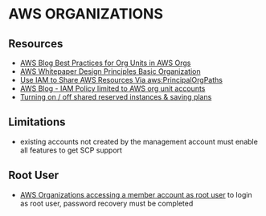 # AWS ORGANIZATIONS

## Resources

- [AWS Blog Best Practices for Org Units in AWS Orgs](https://aws.amazon.com/blogs/mt/best-practices-for-organizational-units-with-aws-organizations/)
- [AWS Whitepaper Design Principles Basic Organization](https://docs.aws.amazon.com/whitepapers/latest/organizing-your-aws-environment/design-principles-for-organizing-your-aws-accounts.html)
- [Use IAM to Share AWS Resources Via aws:PrincipalOrgPaths](https://aws.amazon.com/blogs/security/iam-share-aws-resources-groups-aws-accounts-aws-organizations/)
- [AWS Blog - IAM Policy limited to AWS org unit accounts](https://aws.amazon.com/blogs/security/iam-share-aws-resources-groups-aws-accounts-aws-organizations/)
- [Turning on / off shared reserved instances & saving plans](https://docs.aws.amazon.com/awsaccountbilling/latest/aboutv2/ri-turn-on-process.html)

## Limitations

- existing accounts not created by the management account must enable all features to get SCP support

## Root User

- [AWS Organizations accessing a member account as root user](https://docs.aws.amazon.com/organizations/latest/userguide/orgs_manage_accounts_access.html)
  to login as root user, password recovery must be completed
